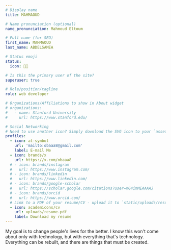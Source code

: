 ```yaml
---
# Display name
title: MAHMAOUD

# Name pronunciation (optional)
name_pronunciation: Mahmoud Eltoum

# Full name (for SEO)
first_name: MAHMAOUD
last_name: ABDELSAMEA

# Status emoji
status:
  icon: 🧑‍💻️

# Is this the primary user of the site?
superuser: true

# Role/position/tagline
role: web developer

# Organizations/Affiliations to show in About widget
# organizations:
#   - name: Stanford University
#     url: https://www.stanford.edu/

# Social Networking
# Need to use another icon? Simply download the SVG icon to your `assets/media/icons/` folder.
profiles:
  - icon: at-symbol
    url: 'mailto:obaaa8@gmail.com'
    label: E-mail Me
  - icon: brands/x
    url: https://x.com/obaaa8
  # - icon: brands/instagram
  #   url: https://www.instagram.com/
  # - icon: brands/linkedin
  #   url: https://www.linkedin.com/
  # - icon: brands/google-scholar
  #   url: https://scholar.google.com/citations?user=mG4imMEAAAAJ
  # - icon: brands/orcid
  #   url: https://www.orcid.com/
  # Link to a PDF of your resume/CV - upload it to `static/uploads/resume.pdf`
  - icon: academicons/cv
    url: uploads/resume.pdf
    label: Download my resume
---
```


My goal is to change people's lives for the better. I know this won't come about only with technology, but with everything that's technology. Everything can be rebuilt, and there are things that must be created.
